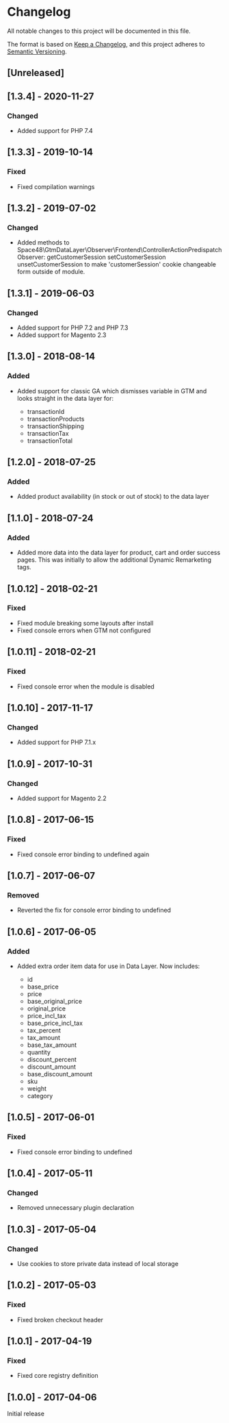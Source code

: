 # Changelog
All notable changes to this project will be documented in this file.

The format is based on [Keep a Changelog](https://keepachangelog.com/en/1.0.0/),
and this project adheres to [Semantic Versioning](https://semver.org/spec/v2.0.0.html).

## [Unreleased]

## [1.3.4] - 2020-11-27

### Changed

- Added support for PHP 7.4

## [1.3.3] - 2019-10-14

### Fixed

- Fixed compilation warnings

## [1.3.2] - 2019-07-02

### Changed

- Added methods to Space48\GtmDataLayer\Observer\Frontend\ControllerActionPredispatchObserver: getCustomerSession setCustomerSession unsetCustomerSession
  to make 'customerSession' cookie changeable form outside of module.

## [1.3.1] - 2019-06-03

### Changed

- Added support for PHP 7.2 and PHP 7.3
- Added support for Magento 2.3

## [1.3.0] - 2018-08-14

### Added

- Added support for classic GA which dismisses variable in GTM and looks straight in the data layer for:

    - transactionId
    - transactionProducts
    - transactionShipping
    - transactionTax
    - transactionTotal

## [1.2.0] - 2018-07-25

### Added

- Added product availability (in stock or out of stock) to the data layer

## [1.1.0] - 2018-07-24

### Added

- Added more data into the data layer for product, cart and order success pages. This was initially to allow the additional Dynamic Remarketing tags.

## [1.0.12] - 2018-02-21

### Fixed

- Fixed module breaking some layouts after install
- Fixed console errors when GTM not configured

## [1.0.11] - 2018-02-21

### Fixed

- Fixed console error when the module is disabled

## [1.0.10] - 2017-11-17

### Changed

- Added support for PHP 7.1.x

## [1.0.9] - 2017-10-31

### Changed

- Added support for Magento 2.2

## [1.0.8] - 2017-06-15

### Fixed

- Fixed console error binding to undefined again

## [1.0.7] - 2017-06-07

### Removed

- Reverted the fix for console error binding to undefined

## [1.0.6] - 2017-06-05

### Added

- Added extra order item data for use in Data Layer. Now includes:
  
   - id
   - base_price
   - price
   - base_original_price
   - original_price
   - price_incl_tax
   - base_price_incl_tax
   - tax_percent
   - tax_amount
   - base_tax_amount
   - quantity
   - discount_percent
   - discount_amount
   - base_discount_amount
   - sku
   - weight
   - category


## [1.0.5] - 2017-06-01

### Fixed

- Fixed console error binding to undefined

## [1.0.4] - 2017-05-11

### Changed

- Removed unnecessary plugin declaration

## [1.0.3] - 2017-05-04

### Changed

- Use cookies to store private data instead of local storage

## [1.0.2] - 2017-05-03

### Fixed

- Fixed broken checkout header

## [1.0.1] - 2017-04-19

### Fixed

- Fixed core registry definition

## [1.0.0] - 2017-04-06

Initial release
